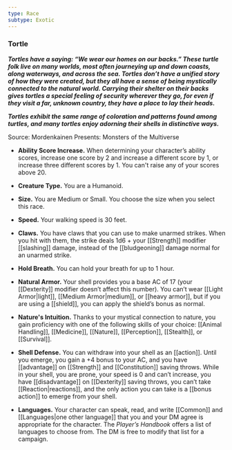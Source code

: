 ```yaml
---
type: Race
subtype: Exotic
---
```

### Tortle 

**_Tortles have a saying: “We wear our homes on our backs.” These turtle folk live on many worlds, most often journeying up and down coasts, along waterways, and across the sea. Tortles don’t have a unified story of how they were created, but they all have a sense of being mystically connected to the natural world. Carrying their shelter on their backs gives tortles a special feeling of security wherever they go, for even if they visit a far, unknown country, they have a place to lay their heads._**

**_Tortles exhibit the same range of coloration and patterns found among turtles, and many tortles enjoy adorning their shells in distinctive ways._**

Source: Mordenkainen Presents: Monsters of the Multiverse

- **Ability Score Increase.** When determining your character’s ability scores, increase one score by 2 and increase a different score by 1, or increase three different scores by 1. You can't raise any of your scores above 20.

- **Creature Type.** You are a Humanoid.

- **Size.** You are Medium or Small. You choose the size when you select this race.

- **Speed.** Your walking speed is 30 feet.

- **Claws.** You have claws that you can use to make unarmed strikes. When you hit with them, the strike deals 1d6 + your [[Strength]] modifier [[slashing]] damage, instead of the [[bludgeoning]] damage normal for an unarmed strike.

- **Hold Breath.** You can hold your breath for up to 1 hour.

- **Natural Armor.** Your shell provides you a base AC of 17 (your [[Dexterity]] modifier doesn’t affect this number). You can’t wear [[Light Armor|light]], [[Medium Armor|medium]], or [[heavy armor]], but if you are using a [[shield]], you can apply the shield’s bonus as normal.

- **Nature's Intuition.** Thanks to your mystical connection to nature, you gain proficiency with one of the following skills of your choice: [[Animal Handling]], [[Medicine]], [[Nature]], [[Perception]], [[Stealth]], or [[Survival]].

- **Shell Defense.** You can withdraw into your shell as an [[action]]. Until you emerge, you gain a +4 bonus to your AC, and you have [[advantage]] on [[Strength]] and [[Constitution]] saving throws. While in your shell, you are prone, your speed is 0 and can’t increase, you have [[disadvantage]] on [[Dexterity]] saving throws, you can’t take [[Reaction|reactions]], and the only action you can take is a [[bonus action]] to emerge from your shell.

- **Languages.** Your character can speak, read, and write [[Common]] and [[Languages|one other language]] that you and your DM agree is appropriate for the character. The _Player’s Handbook_ offers a list of languages to choose from. The DM is free to modify that list for a campaign.